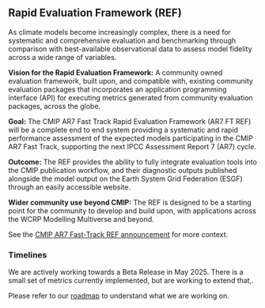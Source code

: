 ## Rapid Evaluation Framework (REF)

As climate models become increasingly complex, 
there is a need for systematic and comprehensive evaluation and benchmarking through comparison with best-available observational data
to assess model fidelity across a wide range of variables.


**Vision for the Rapid Evaluation Framework:** A community owned evaluation framework, built upon, and compatible with, existing community evaluation packages that incorporates an application programming interface (API) for executing metrics generated from community evaluation packages, across the globe. 

**Goal:** The CMIP AR7 Fast Track Rapid Evaluation Framework (AR7 FT REF) will be a complete end to end system providing a systematic and rapid performance assessment of the expected models participating in the CMIP AR7 Fast Track, supporting the next IPCC Assessment Report 7 (AR7) cycle.

**Outcome:** The REF provides the ability to fully integrate evaluation tools into the CMIP publication workflow, and their diagnostic outputs published alongside the model output on the Earth System Grid Federation (ESGF) through an easily accessible website. 

**Wider community use beyond CMIP:** The REF is designed to be a starting point for the community to develop and build upon, with applications across the WCRP Modelling Multiverse and beyond.

See the [CMIP AR7 Fast-Track REF announcement](https://wcrp-cmip.org/cmip-phases/cmip7/rapid-evaluation-framework/) for more context.

### Timelines

We are actively working towards a Beta Release in May 2025.
There is a small set of metrics currently implemented,
but are working to extend that,.

Please refer to our [roadmap](https://cmip-ref.readthedocs.io/en/latest/roadmap/) to understand what we are working on.
